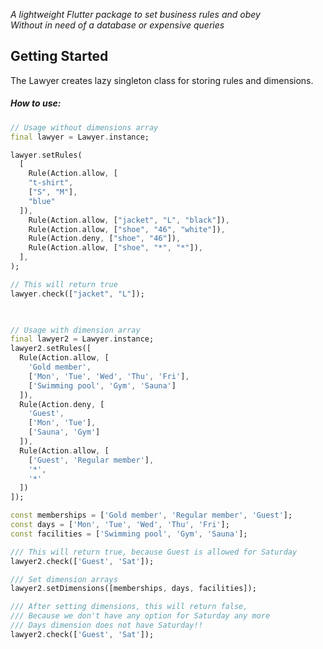 
_A lightweight Flutter package to set business rules and obey_
<br/>
_Without in need of a database or expensive queries_
## Getting Started
The Lawyer creates lazy singleton class for storing rules and dimensions.
##### How to use:

```dart
// Usage without dimensions array
final lawyer = Lawyer.instance;

lawyer.setRules(
  [
    Rule(Action.allow, [
    "t-shirt",
    ["S", "M"],
    "blue"
  ]),
    Rule(Action.allow, ["jacket", "L", "black"]),
    Rule(Action.allow, ["shoe", "46", "white"]),
    Rule(Action.deny, ["shoe", "46"]),
    Rule(Action.allow, ["shoe", "*", "*"]),
  ],
);

// This will return true
lawyer.check(["jacket", "L"]);

  

// Usage with dimension array
final lawyer2 = Lawyer.instance;
lawyer2.setRules([
  Rule(Action.allow, [
    'Gold member',
    ['Mon', 'Tue', 'Wed', 'Thu', 'Fri'],
    ['Swimming pool', 'Gym', 'Sauna']
  ]),
  Rule(Action.deny, [
    'Guest',
    ['Mon', 'Tue'],
    ['Sauna', 'Gym']
  ]),
  Rule(Action.allow, [
    ['Guest', 'Regular member'],
    '*',
    '*'
  ])
]);

const memberships = ['Gold member', 'Regular member', 'Guest'];
const days = ['Mon', 'Tue', 'Wed', 'Thu', 'Fri'];
const facilities = ['Swimming pool', 'Gym', 'Sauna'];

/// This will return true, because Guest is allowed for Saturday
lawyer2.check(['Guest', 'Sat']);

/// Set dimension arrays
lawyer2.setDimensions([memberships, days, facilities]);

/// After setting dimensions, this will return false,
/// Because we don't have any option for Saturday any more
/// Days dimension does not have Saturday!!
lawyer2.check(['Guest', 'Sat']);
```